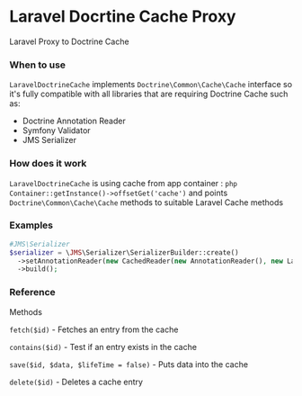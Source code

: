 # Laravel Docrtine Cache Proxy

Laravel Proxy to Doctrine Cache

### When to use

```LaravelDoctrineCache``` implements ```Doctrine\Common\Cache\Cache``` interface 
so it's fully compatible with all libraries that are requiring Doctrine Cache such as:

- Doctrine Annotation Reader
- Symfony Validator
- JMS Serializer

### How does it work

```LaravelDoctrineCache``` is using cache from app container : ```php Container::getInstance()->offsetGet('cache')``` and points ```Doctrine\Common\Cache\Cache``` methods to suitable Laravel Cache methods

### Examples
```php
#JMS\Serializer
$serializer = \JMS\Serializer\SerializerBuilder::create()
  ->setAnnotationReader(new CachedReader(new AnnotationReader(), new LaravelDoctrineCache()))
  ->build();
```

### Reference

Methods

```fetch($id)``` - Fetches an entry from the cache

```contains($id)``` - Test if an entry exists in the cache

```save($id, $data, $lifeTime = false)``` - Puts data into the cache

```delete($id)``` - Deletes a cache entry
